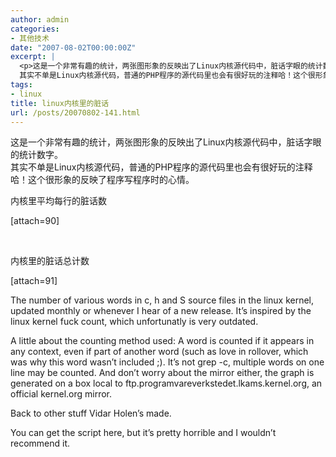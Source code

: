 ```yaml
---
author: admin
categories:
- 其他技术
date: "2007-08-02T00:00:00Z"
excerpt: |
  <p>这是一个非常有趣的统计，两张图形象的反映出了Linux内核源代码中，脏话字眼的统计数字。<br />
  其实不单是Linux内核源代码，普通的PHP程序的源代码里也会有很好玩的注释哈！这个很形象的反映了程序写程序时的心情。</p>
tags:
- linux
title: linux内核里的脏话
url: /posts/20070802-141.html
---
```

这是一个非常有趣的统计，两张图形象的反映出了Linux内核源代码中，脏话字眼的统计数字。  
其实不单是Linux内核源代码，普通的PHP程序的源代码里也会有很好玩的注释哈！这个很形象的反映了程序写程序时的心情。

内核里平均每行的脏话数

[attach=90]

&nbsp;

内核里的脏话总计数

[attach=91]

The number of various words in c, h and S source files in the linux kernel, updated monthly or whenever I hear of a new release. It&#8217;s inspired by the linux kernel fuck count, which unfortunatly is very outdated. 

A little about the counting method used: A word is counted if it appears in any context, even if part of another word (such as love in rollover, which was why this word wasn&#8217;t included ;). It&#8217;s not grep -c, multiple words on one line may be counted. And don&#8217;t worry about the mirror either, the graph is generated on a box local to ftp.programvareverkstedet.lkams.kernel.org, an official kernel.org mirror. 

Back to other stuff Vidar Holen&#8217;s made. 

You can get the script here, but it&#8217;s pretty horrible and I wouldn&#8217;t recommend it.

<div style="display: none;" title="menu" id="attach_3_menu" class="t_attach">
  <img border="0" src="images/attachicons/image.gif" alt="" class="absmiddle" /> <a target="_blank" href="attachment.php?aid=3&nothumb=yes" class="bold">1.png</a> (8.04 KB)</p> <div class="right smalltxt">
    2007-8-2 12:09
  </div>
</div>

<div style="display: none;" title="menu" id="attach_4_menu" class="t_attach">
  <img border="0" src="images/attachicons/image.gif" alt="" class="absmiddle" /> <a target="_blank" href="attachment.php?aid=4&nothumb=yes" class="bold">2.png</a> (8.46 KB)</p> <div class="right smalltxt">
    2007-8-2 12:09
  </div>
</div>